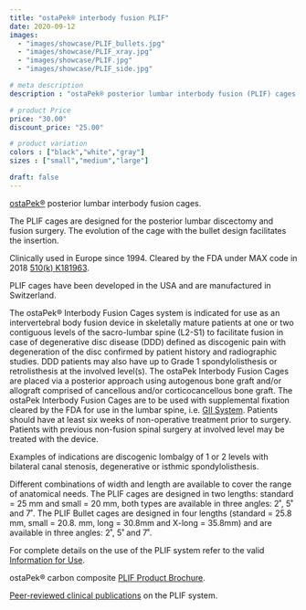 ```yaml
---
title: "ostaPek® interbody fusion PLIF"
date: 2020-09-12
images: 
  - "images/showcase/PLIF_bullets.jpg"
  - "images/showcase/PLIF_xray.jpg"
  - "images/showcase/PLIF.jpg"
  - "images/showcase/PLIF_side.jpg"

# meta description
description : "ostaPek® posterior lumbar interbody fusion (PLIF) cages for spine fusion."

# product Price
price: "30.00"
discount_price: "25.00"

# product variation
colors : ["black","white","gray"]
sizes : ["small","medium","large"]

draft: false
---
```


[ostaPek®](https://spinenuances.com/ostapek_carbon_composite) posterior lumbar interbody fusion cages.

The PLIF cages are designed for the posterior lumbar discectomy and fusion surgery. The evolution of the cage with the bullet design facilitates the insertion.

Clinically used in Europe since 1994. Cleared by the FDA under MAX code in 2018 [510(k) K181963](https://www.accessdata.fda.gov/cdrh_docs/pdf18/K181963.pdf).

PLIF cages have been developed in the USA and are manufactured in Switzerland.

The ostaPek® Interbody Fusion Cages system is indicated for use as an intervertebral body fusion device in skeletally mature patients at one or two contiguous levels of the sacro-lumbar spine (L2-S1) to facilitate fusion in case of degenerative disc disease (DDD) defined as discogenic pain with degeneration of the disc confirmed by patient history and radiographic studies. DDD patients may also have up to Grade 1 spondylolisthesis or retrolisthesis at the involved level(s). 
The ostaPek Interbody Fusion Cages are placed via a posterior approach using autogenous bone graft and/or allograft comprised of cancellous and/or corticocancellous bone graft. The ostaPek Interbody Fusion Cages are to be used with supplemental fixation cleared by the FDA for use in the lumbar spine, i.e. [GII System](https://spinenuances.com/products/GII_pedicle_fixation). Patients should have at least six weeks of non-operative treatment prior to surgery. Patients with previous non-fusion spinal surgery at involved level may be treated with the device.

Examples of indications are discogenic lombalgy of 1 or 2 levels with bilateral canal stenosis, degenerative or isthmic spondylolisthesis.

Different combinations of width and length are available to cover the range of anatomical needs. The PLIF cages are designed in two lengths: standard = 25 mm and small = 20 mm, both types are available in three angles: 2˚, 5˚ and 7˚. The PLIF Bullet cages are designed in four lengths (standard = 25.8 mm, small = 20.8. mm, long = 30.8mm and X-long = 35.8mm) and are available in three angles: 2˚, 5˚ and 7˚.

For complete details on the use of the PLIF system refer to the valid  [Information for Use](https://saps2412.github.io/IFUs/US_ostaPek_Interbody_Fusion_Cages_IFU_2018-10.pdf).

ostaPek® carbon composite [PLIF Product Brochure](https://saps2412.github.io/sales_mktg/PLIF_Posterior_Lumbar_Interbody_Fusion.pdf).

[Peer-reviewed clinical publications](https://spinenuances.com/documents/spine_fusion_publications) on the PLIF system.